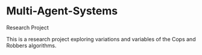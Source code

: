 # Multi-Agent-Systems
Research Project

This is a research project exploring variations and variables of the Cops and Robbers algorithms. 
